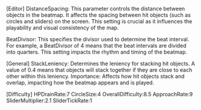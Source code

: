 [Editor]
DistanceSpacing: This parameter controls the distance between objects in the beatmap. It affects the spacing between hit objects (such as circles and sliders) on the screen. This setting is crucial as it influences the playability and visual consistency of the map.

BeatDivisor: This specifies the divisor used to determine the beat interval. For example, a BeatDivisor of 4 means that the beat intervals are divided into quarters. This setting impacts the rhythm and timing of the beatmap.

[General]
StackLeniency: Determines the leniency for stacking hit objects. A value of 0.4 means that objects will stack together if they are close to each other within this leniency.
Importance: Affects how hit objects stack and overlap, impacting how the beatmap appears and is played.

[Difficulty]
HPDrainRate:7
CircleSize:4
OverallDifficulty:8.5
ApproachRate:9
SliderMultiplier:2.1
SliderTickRate:1
